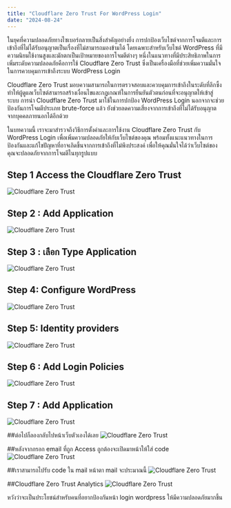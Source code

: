 ```yaml
---
title: "Cloudflare Zero Trust For WordPress Login"
date: "2024-08-24"
---
```


ในยุคที่ความปลอดภัยทางไซเบอร์กลายเป็นสิ่งสำคัญอย่างยิ่ง การปกป้องเว็บไซต์จากการโจมตีและการเข้าถึงที่ไม่ได้รับอนุญาตเป็นเรื่องที่ไม่สามารถมองข้ามได้ โดยเฉพาะสำหรับเว็บไซต์ WordPress ที่มีความนิยมใช้งานสูงและมักตกเป็นเป้าหมายของการโจมตีต่างๆ หนึ่งในแนวทางที่มีประสิทธิภาพในการเพิ่มระดับความปลอดภัยคือการใช้ Cloudflare Zero Trust ซึ่งเป็นเครื่องมือที่ช่วยเพิ่มความมั่นใจในการควบคุมการเข้าถึงระบบ WordPress Login

Cloudflare Zero Trust มอบความสามารถในการตรวจสอบและควบคุมการเข้าถึงในระดับที่ลึกซึ้ง ทำให้ผู้ดูแลเว็บไซต์สามารถสร้างเงื่อนไขและกฎเกณฑ์ในการยืนยันตัวตนก่อนที่จะอนุญาตให้เข้าสู่ระบบ การนำ Cloudflare Zero Trust มาใช้ในการปกป้อง WordPress Login นอกจากจะช่วยป้องกันการโจมตีประเภท brute-force แล้ว ยังช่วยลดความเสี่ยงจากการเข้าถึงที่ไม่ได้รับอนุญาตจากบุคคลภายนอกได้อีกด้วย

ในบทความนี้ เราจะมาสำรวจถึงวิธีการตั้งค่าและการใช้งาน Cloudflare Zero Trust กับ WordPress Login เพื่อเพิ่มความปลอดภัยให้กับเว็บไซต์ของคุณ พร้อมทั้งแนะแนวทางในการป้องกันและแก้ไขปัญหาที่อาจเกิดขึ้นจากการเข้าถึงที่ไม่พึงประสงค์ เพื่อให้คุณมั่นใจได้ว่าเว็บไซต์ของคุณจะปลอดภัยจากการโจมตีในทุกรูปแบบ

## Step 1 Access the Cloudflare Zero Trust
![Cloudflare Zero Trust](/images/posts/cloudflare-zero-trust-wordpress-login/1.webp)

## Step 2 : Add Application
![Cloudflare Zero Trust](/images/posts/cloudflare-zero-trust-wordpress-login/2.png)

## Step 3 : เลือก Type Application
![Cloudflare Zero Trust](/images/posts/cloudflare-zero-trust-wordpress-login/3.png)

## Step 4: Configure WordPress
![Cloudflare Zero Trust](/images/posts/cloudflare-zero-trust-wordpress-login/4.webp)

## Step 5: Identity providers
![Cloudflare Zero Trust](/images/posts/cloudflare-zero-trust-wordpress-login/5.png)

## Step 6 : Add Login Policies
![Cloudflare Zero Trust](/images/posts/cloudflare-zero-trust-wordpress-login/6.png)

## Step 7 : Add Application
![Cloudflare Zero Trust](/images/posts/cloudflare-zero-trust-wordpress-login/7.png)

##ต่อไปก็ลองกลับไปหน้าเว็บตัวเองได้เลย
![Cloudflare Zero Trust](/images/posts/cloudflare-zero-trust-wordpress-login/8.png)

##หลังจากกรอก email ที่ถูก Access ถูกต้องจะเปิดมาหน้าให้ใส่ code
![Cloudflare Zero Trust](/images/posts/cloudflare-zero-trust-wordpress-login/9.png)

##เราสามารถไปรับ code ใน mail หน้าตา mail จะประมาณนี้
![Cloudflare Zero Trust](/images/posts/cloudflare-zero-trust-wordpress-login/10.png)

##Cloudflare Zero Trust Analytics
![Cloudflare Zero Trust](/images/posts/cloudflare-zero-trust-wordpress-login/11.png)

หวังว่าจะเป็นประโยชน์สำหรับคนที่อยากป้องกันหน้า login wordpress ให้มีความปลอดภัยมากขึ้น